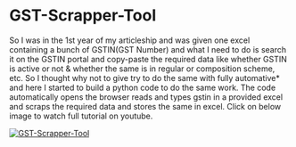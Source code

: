 # GST-Scrapper-Tool

So I was in the 1st year of my articleship and was given one excel containing a bunch of GSTIN(GST Number) and what I need to do is search it on the GSTIN portal and copy-paste the required data like whether GSTIN is active or not & whether the same is in regular or composition scheme, etc.
So I thought why not to give try to do the same with fully automative* and here I started to build a python code to do the same work. The code automatically opens the browser reads and types gstin in a provided excel and scraps the required data and stores the same in excel.
Click on below image to watch full tutorial on youtube.

[![GST-Scrapper-Tool](https://img.youtube.com/vi/fGUBd0qyH70/0.jpg)](https://www.youtube.com/watch?v=fGUBd0qyH70)

